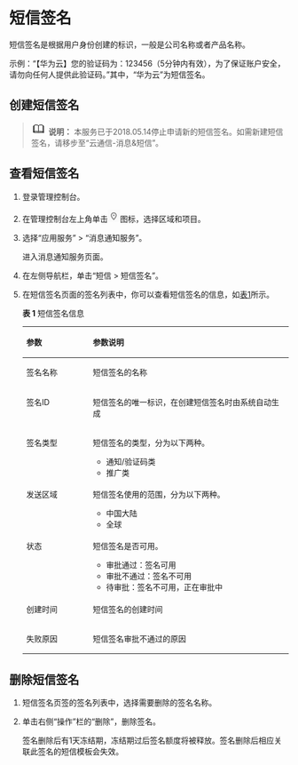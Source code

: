 # 短信签名<a name="zh-cn_topic_0064240357"></a>

短信签名是根据用户身份创建的标识，一般是公司名称或者产品名称。

示例：“【华为云】您的验证码为：123456（5分钟内有效），为了保证账户安全，请勿向任何人提供此验证码。”其中，“华为云”为短信签名。

## 创建短信签名<a name="section66624127194914"></a>

>![](public_sys-resources/icon-note.gif) **说明：** 
>本服务已于2018.05.14停止申请新的短信签名。如需新建短信签名，请移步至“云通信-消息&短信”。

## 查看短信签名<a name="section39952948113133"></a>

1.  登录管理控制台。
2.  在管理控制台左上角单击![](figures/icon-region.png)图标，选择区域和项目。
3.  选择“应用服务” \> “消息通知服务”。

    进入消息通知服务页面。

4.  在左侧导航栏，单击“短信 \> 短信签名”。
5.  在短信签名页面的签名列表中，你可以查看短信签名的信息，如[表1](#table5474530182419)所示。

    **表 1**  短信签名信息

    <a name="table5474530182419"></a>
    <table><thead align="left"><tr id="row14474230112411"><th class="cellrowborder" valign="top" width="25%" id="mcps1.2.3.1.1"><p id="p6474330202417"><a name="p6474330202417"></a><a name="p6474330202417"></a>参数</p>
    </th>
    <th class="cellrowborder" valign="top" width="75%" id="mcps1.2.3.1.2"><p id="p1547493012240"><a name="p1547493012240"></a><a name="p1547493012240"></a>参数说明</p>
    </th>
    </tr>
    </thead>
    <tbody><tr id="row13474830192419"><td class="cellrowborder" valign="top" width="25%" headers="mcps1.2.3.1.1 "><p id="p1947433019243"><a name="p1947433019243"></a><a name="p1947433019243"></a>签名名称</p>
    </td>
    <td class="cellrowborder" valign="top" width="75%" headers="mcps1.2.3.1.2 "><p id="p194741330192414"><a name="p194741330192414"></a><a name="p194741330192414"></a>短信签名的名称</p>
    </td>
    </tr>
    <tr id="row947418303246"><td class="cellrowborder" valign="top" width="25%" headers="mcps1.2.3.1.1 "><p id="p12474630112410"><a name="p12474630112410"></a><a name="p12474630112410"></a>签名ID</p>
    </td>
    <td class="cellrowborder" valign="top" width="75%" headers="mcps1.2.3.1.2 "><p id="p10474203012248"><a name="p10474203012248"></a><a name="p10474203012248"></a>短信签名的唯一标识，在创建短信签名时由系统自动生成</p>
    </td>
    </tr>
    <tr id="row19474153016249"><td class="cellrowborder" valign="top" width="25%" headers="mcps1.2.3.1.1 "><p id="p17474730102412"><a name="p17474730102412"></a><a name="p17474730102412"></a>签名类型</p>
    </td>
    <td class="cellrowborder" valign="top" width="75%" headers="mcps1.2.3.1.2 "><p id="p191052033111517"><a name="p191052033111517"></a><a name="p191052033111517"></a>短信签名的类型，分为以下两种。</p>
    <a name="ul6152153541514"></a><a name="ul6152153541514"></a><ul id="ul6152153541514"><li>通知/验证码类</li><li>推广类</li></ul>
    </td>
    </tr>
    <tr id="row951272123617"><td class="cellrowborder" valign="top" width="25%" headers="mcps1.2.3.1.1 "><p id="p1851215216367"><a name="p1851215216367"></a><a name="p1851215216367"></a>发送区域</p>
    </td>
    <td class="cellrowborder" valign="top" width="75%" headers="mcps1.2.3.1.2 "><p id="p15919164416361"><a name="p15919164416361"></a><a name="p15919164416361"></a>短信签名使用的范围，分为以下两种。</p>
    <a name="ul20169151103714"></a><a name="ul20169151103714"></a><ul id="ul20169151103714"><li>中国大陆</li><li>全球</li></ul>
    </td>
    </tr>
    <tr id="row1547473015240"><td class="cellrowborder" valign="top" width="25%" headers="mcps1.2.3.1.1 "><p id="p347433017242"><a name="p347433017242"></a><a name="p347433017242"></a>状态</p>
    </td>
    <td class="cellrowborder" valign="top" width="75%" headers="mcps1.2.3.1.2 "><p id="p134741730142416"><a name="p134741730142416"></a><a name="p134741730142416"></a>短信签名是否可用。</p>
    <a name="ul153485301414"></a><a name="ul153485301414"></a><ul id="ul153485301414"><li>审批通过：签名可用</li><li>审批不通过：签名不可用</li><li>待审批：签名不可用，正在审批中</li></ul>
    </td>
    </tr>
    <tr id="row11474530142413"><td class="cellrowborder" valign="top" width="25%" headers="mcps1.2.3.1.1 "><p id="p19474330132410"><a name="p19474330132410"></a><a name="p19474330132410"></a>创建时间</p>
    </td>
    <td class="cellrowborder" valign="top" width="75%" headers="mcps1.2.3.1.2 "><p id="p1147463072413"><a name="p1147463072413"></a><a name="p1147463072413"></a>短信签名的创建时间</p>
    </td>
    </tr>
    <tr id="row1147411306240"><td class="cellrowborder" valign="top" width="25%" headers="mcps1.2.3.1.1 "><p id="p147473032415"><a name="p147473032415"></a><a name="p147473032415"></a>失败原因</p>
    </td>
    <td class="cellrowborder" valign="top" width="75%" headers="mcps1.2.3.1.2 "><p id="p54741830142419"><a name="p54741830142419"></a><a name="p54741830142419"></a>短信签名审批不通过的原因</p>
    </td>
    </tr>
    </tbody>
    </table>


## 删除短信签名<a name="section14249229153134"></a>

1.  短信签名页签的签名列表中，选择需要删除的签名名称。
2.  单击右侧“操作”栏的“删除”，删除签名。

    签名删除后有1天冻结期，冻结期过后签名额度将被释放。签名删除后相应关联此签名的短信模板会失效。


